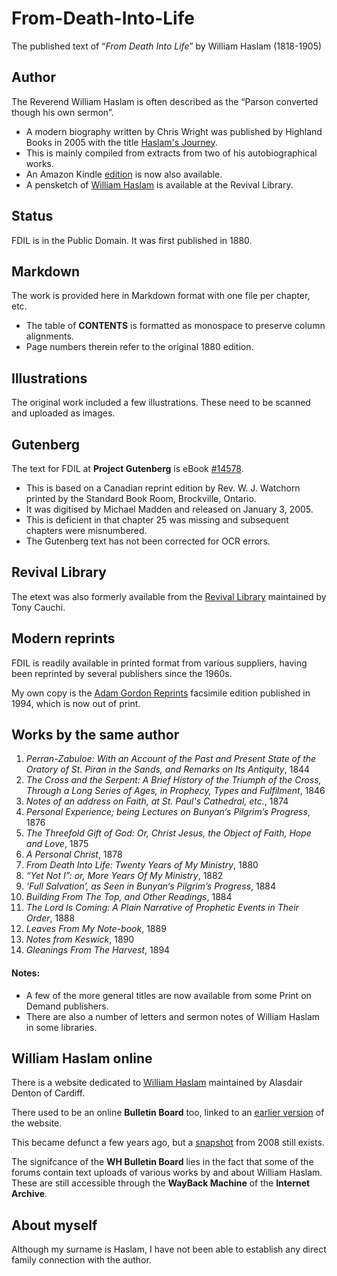 # From-Death-Into-Life
The published text of “_From Death Into Life_” by William Haslam (1818-1905)

## Author
The Reverend William Haslam is often described as the “Parson converted though his own sermon”. 
* A modern biography written by Chris Wright was published by Highland Books in 2005 with the title [Haslam's Journey](https://highlandbks.com/book?isbn=1897913788).
* This is mainly compiled from extracts from two of his autobiographical works.
* An Amazon Kindle [edition](https://www.amazon.co.uk/Haslams-Journey-Chris-Wright-ebook/dp/B07BSSBQDT/) is now also available.
* A pensketch of [William Haslam](http://revival-library.org/index.php/pensketches-menu/evangelical-revivalists/william-haslam) is available at the Revival Library.

## Status
FDIL is in the Public Domain. It was first published in 1880.

## Markdown
The work is provided here in Markdown format with one file per chapter, etc.
* The table of **CONTENTS** is formatted as monospace to preserve column alignments.
* Page numbers therein refer to the original 1880 edition.

## Illustrations
The original work included a few illustrations. These need to be scanned and uploaded as images.

## Gutenberg
The text for FDIL at **Project Gutenberg** is eBook [#14578](http://www.gutenberg.net/1/4/5/7/14578/).
* This is based on a Canadian reprint edition by Rev. W. J. Watchorn printed by the Standard Book Room, Brockville, Ontario.
* It was digitised by Michael Madden and released on January 3, 2005. 
* This is deficient in that chapter 25 was missing and subsequent chapters were misnumbered.
* The Gutenberg text has not been corrected for OCR errors.

## Revival Library
The etext was also formerly available from the [Revival Library](http://www.revival-library.org/) maintained by Tony Cauchi.

## Modern reprints
FDIL is readily available in printed format from various suppliers, having been reprinted by several publishers since the 1960s.

My own copy is the [Adam Gordon Reprints](https://www.amazon.co.uk/dp/1874422117/) facsimile edition published in 1994, which is now out of print.

## Works by the same author
1. _Perran-Zabuloe: With an Account of the Past and Present State of the Oratory of St. Piran in the Sands, and Remarks on Its Antiquity_, 1844
2. _The Cross and the Serpent: A Brief History of the Triumph of the Cross, Through a Long Series of Ages, in Prophecy, Types and Fulfilment_, 1846
3. _Notes of an address on Faith, at St. Paul's Cathedral, etc._, 1874
4. _Personal Experience; being Lectures on Bunyan‘s Pilgrim’s Progress_, 1876
5. _The Threefold Gift of God: Or, Christ Jesus, the Object of Faith, Hope and Love_, 1875
6. _A Personal Christ_, 1878
7. _From Death Into Life: Twenty Years of My Ministry_, 1880
8. _“Yet Not I”: or, More Years Of My Ministry_, 1882
9. _‘Full Salvation’, as Seen in Bunyan‘s Pilgrim’s Progress_, 1884
10. _Building From The Top, and Other Readings_, 1884
11. _The Lord Is Coming: A Plain Narrative of Prophetic Events in Their Order_, 1888
12. _Leaves From My Note-book_, 1889
13. _Notes from Keswick_, 1890
14. _Gleanings From The Harvest_, 1894

#### Notes:
- A few of the more general titles are now available from some Print on Demand publishers.
- There are also a number of letters and sermon notes of William Haslam in some libraries.

## William Haslam online
There is a website dedicated to [William Haslam](http://williamhaslam.org) maintained by Alasdair Denton of Cardiff.

There used to be an online **Bulletin Board** too, linked to an [earlier version](https://web.archive.org/web/20110929014844/http://www.williamhaslam.org/) of the website. 

This became defunct a few years ago, but a [snapshot](https://web.archive.org/web/20080703192818/http://www.williamhaslam.org/board/) from 2008 still exists.

The signifcance of the **WH Bulletin Board** lies in the fact that some of the forums contain text uploads of various works by and about William Haslam. These are still accessible through the **WayBack Machine** of the **Internet Archive**.

## About myself
Although my surname is Haslam, I have not been able to establish any direct family connection with the author.
